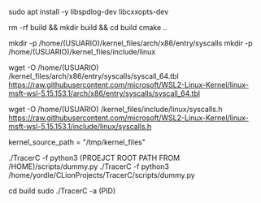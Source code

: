 sudo apt install -y libspdlog-dev libcxxopts-dev

rm -rf build && mkdir build && cd build
cmake ..

mkdir -p /home/(USUARIO)/kernel_files/arch/x86/entry/syscalls
mkdir -p /home/(USUARIO)/kernel_files/include/linux

wget -O
/home/(USUARIO)
/kernel_files/arch/x86/entry/syscalls/syscall_64.tbl https://raw.githubusercontent.com/microsoft/WSL2-Linux-Kernel/linux-msft-wsl-5.15.153.1/arch/x86/entry/syscalls/syscall_64.tbl

wget -O
/home/(USUARIO)
/kernel_files/include/linux/syscalls.h https://raw.githubusercontent.com/microsoft/WSL2-Linux-Kernel/linux-msft-wsl-5.15.153.1/include/linux/syscalls.h

kernel_source_path = "/tmp/kernel_files"

./TracerC -f python3 (PROEJCT ROOT PATH FROM /HOME)/scripts/dummy.py
./TracerC -f python3 /home/yordle/CLionProjects/TracerC/scripts/dummy.py

cd build
sudo ./TracerC -a (PID)